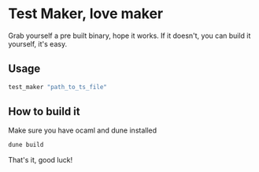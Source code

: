 # Test Maker, love maker

Grab yourself a pre built binary, hope it works.
If it doesn't, you can build it yourself, it's easy.

## Usage
```sh
test_maker "path_to_ts_file"
```

## How to build it
Make sure you have ocaml and dune installed

```sh
dune build
```

That's it, good luck!
